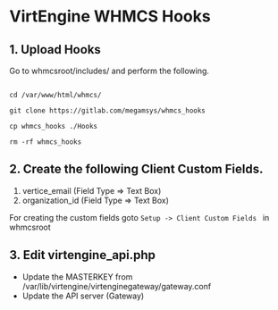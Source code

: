 # VirtEngine WHMCS Hooks

## 1. Upload Hooks

Go to whmcsroot/includes/ and perform the following.

```

cd /var/www/html/whmcs/

git clone https://gitlab.com/megamsys/whmcs_hooks

cp whmcs_hooks ./Hooks

rm -rf whmcs_hooks

```

## 2. Create the following Client Custom Fields.

1. vertice_email (Field Type => Text Box)
2. organization_id (Field Type => Text Box)

For creating the custom fields goto
`Setup -> Client Custom Fields ` in whmcsroot

## 3. Edit virtengine_api.php

- Update the MASTERKEY from /var/lib/virtengine/virtenginegateway/gateway.conf
- Update the API server (Gateway)
